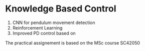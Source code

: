 # Knowledge Based Control


1. CNN for pendulum movement detection
2. Reinforcement Learning
3. Improved PD control based on **<INSERT LATER>**



The practical assignement is based on the MSc course SC42050 
